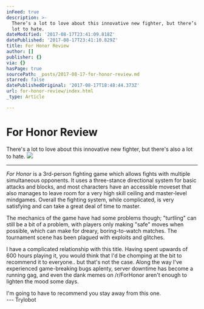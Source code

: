 ```yaml
---
inFeed: true
description: >-
  There’s a lot to love about this innovative new fighter, but there’s also a
  lot to hate.
dateModified: '2017-08-17T23:41:09.818Z'
datePublished: '2017-08-17T23:41:10.829Z'
title: For Honor Review
author: []
publisher: {}
via: {}
hasPage: true
sourcePath: _posts/2017-08-17-for-honor-review.md
starred: false
datePublishedOriginal: '2017-08-17T18:48:44.373Z'
url: for-honor-review/index.html
_type: Article

---
```

# For Honor Review

There's a lot to love about this innovative new fighter, but there's also a lot to hate.
![](https://the-grid-user-content.s3-us-west-2.amazonaws.com/7f3d1068-4eb4-43df-a56e-eac3c8a98a5b.png)

---

_For Honor_ is a 3rd-person fighting game which allows fights with multiple simultaneous opponents. It uses a three-stance directional system for basic attacks and blocks, and most characters have an accessible moveset that also manages to leave room for a very high skill ceiling and master-level mindgames. Overall the fighting system, while complicated, is very satisfying and can take a great deal of time to master.

The mechanics of the game have had some problems though; "turtling" can still be a bit of a problem, with players only making "safe" moves when possible, which can make for dreary, boring-to-watch matches. The tournament scene has been plagued with exploits and glitches.

I have a complicated relationship with this title. Having spent upwards of 600 hours playing it, you would think that I'd be chomping at the bit to recommend it to everyone.. but that's not the case. Along the way I've experienced game-breaking bugs aplenty, server downtime has become a running gag, and even the dank memes on /r/ForHonor aren't enough to lighten the mood some days.

I'm going to have to recommend you stay away from this one.  
--- Trylobot